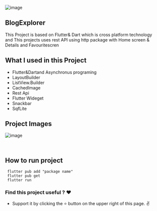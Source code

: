 

![image](https://github.com/AzadTom/flutter_assignment_blog/assets/105869036/fd252b23-1fa3-4cb7-94b9-cedac26169d4)

## BlogExplorer
This Project is based on Flutter& Dart which is cross platform technology and This  projects uses  rest API  using http package with Home screen & Details and Favouritescren

## What I used in this Project 
* Flutter&Dartand Asynchronus programing
* LayoutBuilder
* ListView.Builder
* CachedImage
* Rest Api
* Flutter Wideget
* Snackbar
* SqfLite


## Project Images
<p align="center">
   
![image](https://github.com/AzadTom/flutter_assignment_blog/assets/105869036/0060cb56-6535-4eda-bb2a-1e9e8c6858c1)


</p>
<br>

## How to run project

```
 flutter pub add "package name"
 flutter pub get
 flutter run 

```

### Find this project useful ? :heart:

* Support it by clicking the :star: button on the upper right of this page. :v:

  
